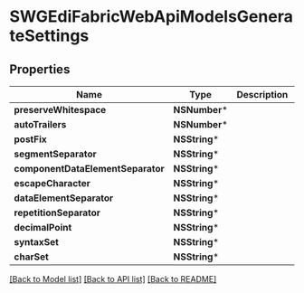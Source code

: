 # SWGEdiFabricWebApiModelsGenerateSettings

## Properties
Name | Type | Description | Notes
------------ | ------------- | ------------- | -------------
**preserveWhitespace** | **NSNumber*** |  | [optional] 
**autoTrailers** | **NSNumber*** |  | [optional] 
**postFix** | **NSString*** |  | [optional] 
**segmentSeparator** | **NSString*** |  | [optional] 
**componentDataElementSeparator** | **NSString*** |  | [optional] 
**escapeCharacter** | **NSString*** |  | [optional] 
**dataElementSeparator** | **NSString*** |  | [optional] 
**repetitionSeparator** | **NSString*** |  | [optional] 
**decimalPoint** | **NSString*** |  | [optional] 
**syntaxSet** | **NSString*** |  | [optional] 
**charSet** | **NSString*** |  | [optional] 

[[Back to Model list]](../README.md#documentation-for-models) [[Back to API list]](../README.md#documentation-for-api-endpoints) [[Back to README]](../README.md)


